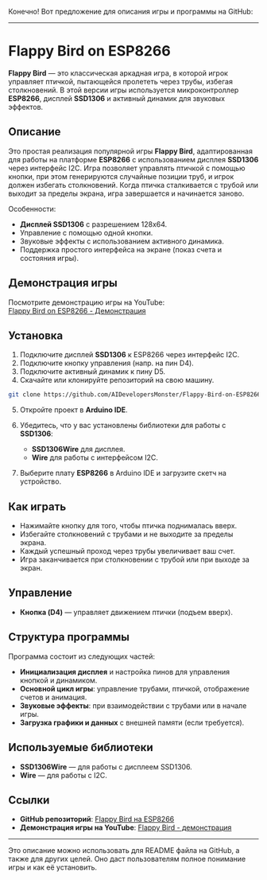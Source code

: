Конечно! Вот предложение для описания игры и программы на GitHub:

---

# Flappy Bird on ESP8266

**Flappy Bird** — это классическая аркадная игра, в которой игрок управляет птичкой, пытающейся пролететь через трубы, избегая столкновений. В этой версии игры используется микроконтроллер **ESP8266**, дисплей **SSD1306** и активный динамик для звуковых эффектов.

## Описание

Это простая реализация популярной игры **Flappy Bird**, адаптированная для работы на платформе **ESP8266** с использованием дисплея **SSD1306** через интерфейс I2C. Игра позволяет управлять птичкой с помощью кнопки, при этом генерируются случайные позиции труб, и игрок должен избегать столкновений. Когда птичка сталкивается с трубой или выходит за пределы экрана, игра завершается и начинается заново.

Особенности:
- **Дисплей SSD1306** с разрешением 128x64.
- Управление с помощью одной кнопки.
- Звуковые эффекты с использованием активного динамика.
- Поддержка простого интерфейса на экране (показ счета и состояния игры).

## Демонстрация игры

Посмотрите демонстрацию игры на YouTube:  
[Flappy Bird on ESP8266 - Демонстрация](https://youtu.be/M-zgmhmOkPY)

## Установка

1. Подключите дисплей **SSD1306** к ESP8266 через интерфейс I2C.
2. Подключите кнопку управления (напр. на пин D4).
3. Подключите активный динамик к пину D5.
4. Скачайте или клонируйте репозиторий на свою машину.

```bash
git clone https://github.com/AIDevelopersMonster/Flappy-Bird-on-ESP8266.git
```

5. Откройте проект в **Arduino IDE**.
6. Убедитесь, что у вас установлены библиотеки для работы с **SSD1306**:
    - **SSD1306Wire** для дисплея.
    - **Wire** для работы с интерфейсом I2C.

7. Выберите плату **ESP8266** в Arduino IDE и загрузите скетч на устройство.

## Как играть

- Нажимайте кнопку для того, чтобы птичка поднималась вверх.
- Избегайте столкновений с трубами и не выходите за пределы экрана.
- Каждый успешный проход через трубы увеличивает ваш счет.
- Игра заканчивается при столкновении с трубой или при выходе за экран.

## Управление

- **Кнопка (D4)** — управляет движением птички (подъем вверх).

## Структура программы

Программа состоит из следующих частей:
- **Инициализация дисплея** и настройка пинов для управления кнопкой и динамиком.
- **Основной цикл игры**: управление трубами, птичкой, отображение счетов и анимация.
- **Звуковые эффекты**: при взаимодействии с трубами или в начале игры.
- **Загрузка графики и данных** с внешней памяти (если требуется).

## Используемые библиотеки

- **SSD1306Wire** — для работы с дисплеем SSD1306.
- **Wire** — для работы с I2C.

## Ссылки

- **GitHub репозиторий**: [Flappy Bird на ESP8266](https://github.com/AIDevelopersMonster/Flappy-Bird-on-ESP8266)
- **Демонстрация игры на YouTube**: [Flappy Bird - демонстрация](https://youtu.be/M-zgmhmOkPY)

---

Это описание можно использовать для README файла на GitHub, а также для других целей. Оно даст пользователям полное понимание игры и как её установить.
